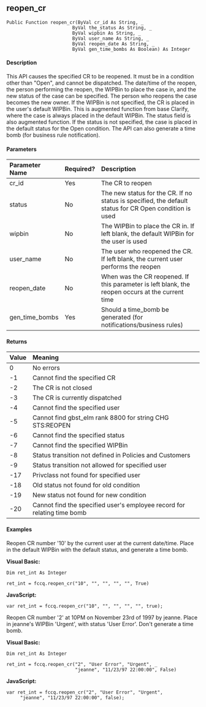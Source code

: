 reopen_cr
---------

```
Public Function reopen_cr(ByVal cr_id As String, _
						ByVal the_status As String, _
						ByVal wipbin As String, _
						ByVal user_name As String, _
                        ByVal reopen_date As String, _
                        ByVal gen_time_bombs As Boolean) As Integer
```

#### Description

This API causes the specified CR to be reopened. It must be in a condition other than "Open", and cannot be dispatched. The date/time of the reopen, the person performing the reopen, the WIPBin to place the case in, and the new status of the case can be specified. The person who reopens the case becomes the new owner. If the WIPBin is not specified, the CR is placed in the user's default WIPBin. This is augmented function from base Clarify, where the case is always placed in the default WIPBin. The status field is also augmented function. If the status is not specified, the case is placed in the default status for the Open condition. The API can also generate a time bomb (for business rule notification).

#### Parameters

| Parameter Name | Required? | Description |
|:--- |:--- |:--- |
| cr_id | Yes | The CR to reopen |
| status | No | The new status for the CR. If no status is specified, the default status for CR Open condition is used |
| wipbin | No | The WIPBin to place the CR in. If left blank, the default WIPBin for the user is used |
| user_name | No | The user who reopened the CR. If left blank, the current user performs the reopen |
| reopen_date | No | When was the CR reopened. If this parameter is left blank, the reopen occurs at the current time |
| gen_time_bombs | Yes | Should a time_bomb be generated (for notifications/business rules) |

#### Returns

| Value | Meaning |
|:--- |:--- |
| 0 | No errors |
| -1 | Cannot find the specified CR |
| -2 | The CR is not closed |
| -3 | The CR is currently dispatched |
| -4 | Cannot find the specified user |
| -5 | Cannot find gbst_elm rank 8800 for string CHG STS:REOPEN |
| -6 | Cannot find the specified status |
| -7 | Cannot find the specified WIPBin |
| -8 | Status transition not defined in Policies and Customers |
| -9 | Status transition not allowed for specified user |
| -17 | Privclass not found for specified user |
| -18 | Old status not found for old condition |
| -19 | New status not found for new condition |
| -20 | Cannot find the specified user's employee record for relating time bomb |

#### Examples

Reopen CR number '10' by the current user at the current date/time. Place in the default WIPBin with the default status, and generate a time bomb.

**Visual Basic:**
```
Dim ret_int As Integer

ret_int = fccq.reopen_cr("10", "", "", "", "", True)
```

**JavaScript:**
```
var ret_int = fccq.reopen_cr("10", "", "", "", "", true);
```

Reopen CR number '2' at 10PM on November 23rd of 1997 by jeanne. Place in jeanne's WIPBin 'Urgent', with status 'User Error'. Don't generate a time bomb.

**Visual Basic:**
```
Dim ret_int As Integer

ret_int = fccq.reopen_cr("2", "User Error", "Urgent", _
                         "jeanne", "11/23/97 22:00:00", False)
```

**JavaScript:**
```
var ret_int = fccq.reopen_cr("2", "User Error", "Urgent",
	 "jeanne", "11/23/97 22:00:00", false);
```